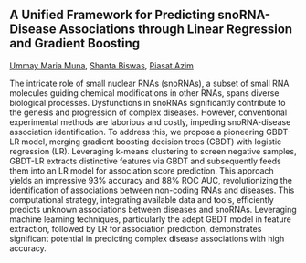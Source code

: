 ## A Unified Framework for Predicting snoRNA-Disease Associations through Linear Regression and Gradient Boosting

[Ummay Maria Muna](mailto:umuna201429@bscse.uiu.ac.bd),
[Shanta Biswas](mailto:sbiswas201418@bscse.uiu.ac.bd),
[Riasat Azim](mailto:riasat@cse.uiu.ac.bd)

The intricate role of small nuclear RNAs (snoRNAs), a subset of small RNA molecules guiding chemical modifications in
other RNAs, spans diverse biological processes. Dysfunctions in snoRNAs significantly contribute to the genesis and
progression of complex diseases. However, conventional experimental methods are laborious and costly, impeding
snoRNA-disease association identification. To address this, we propose a pioneering GBDT-LR model, merging gradient
boosting decision trees (GBDT) with logistic regression (LR). Leveraging k-means clustering to screen negative samples,
GBDT-LR extracts distinctive features via GBDT and subsequently feeds them into an LR model for association score
prediction. This approach yields an impressive 93% accuracy and 88% ROC AUC, revolutionizing the identification of
associations between non-coding RNAs and diseases. This computational strategy, integrating available data and tools,
efficiently predicts unknown associations between diseases and snoRNAs. Leveraging machine learning techniques,
particularly the adept GBDT model in feature extraction, followed by LR for association prediction, demonstrates
significant potential in predicting complex disease associations with high accuracy.
